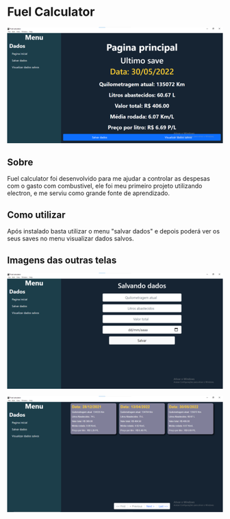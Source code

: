 # Fuel Calculator

![Pagina inicial](./pagina-principal.png)

## Sobre

Fuel calculator foi desenvolvido para me ajudar a controlar as despesas com o gasto com combustivel, ele foi meu primeiro projeto utilizando 
electron, e me serviu como grande fonte de aprendizado.

## Como utilizar

Após instalado basta utilizar o menu "salvar dados" e depois poderá ver os seus saves no menu visualizar dados salvos.

## Imagens das outras telas

![Salvar dados](./pagina-salvar-dados.png)

![Visualizar dados salvos](./pagina-visualizar-dados.png)




